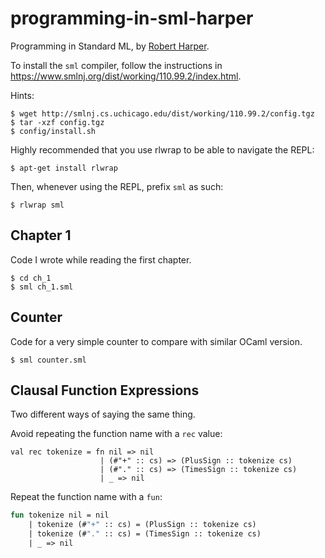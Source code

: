 # programming-in-sml-harper

Programming in Standard ML, by [Robert Harper](https://www.cs.cmu.edu/~rwh/).

To install the `sml` compiler, follow the instructions in 
https://www.smlnj.org/dist/working/110.99.2/index.html.

Hints:

```
$ wget http://smlnj.cs.uchicago.edu/dist/working/110.99.2/config.tgz
$ tar -xzf config.tgz
$ config/install.sh
```

Highly recommended that you use rlwrap to be able to navigate the REPL:

```
$ apt-get install rlwrap
```

Then, whenever using the REPL, prefix `sml` as such:

```
$ rlwrap sml
```

## Chapter 1

Code I wrote while reading the first chapter.

```
$ cd ch_1
$ sml ch_1.sml
```

## Counter

Code for a very simple counter to compare with similar OCaml version.

```
$ sml counter.sml
```

## Clausal Function Expressions

Two different ways of saying the same thing.

Avoid repeating the function name with a `rec` value:

```
val rec tokenize = fn nil => nil
                    | (#"+" :: cs) => (PlusSign :: tokenize cs)
                    | (#"." :: cs) => (TimesSign :: tokenize cs)
                    | _ => nil
```

Repeat the function name with a `fun`:

```sml
fun tokenize nil = nil
    | tokenize (#"+" :: cs) = (PlusSign :: tokenize cs)
    | tokenize (#"." :: cs) = (TimesSign :: tokenize cs)
    | _ => nil
```
